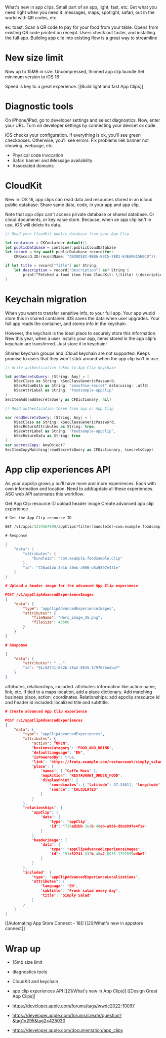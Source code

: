What's new in app clips.  Small part of an app, light, fast, etc.  Get what you need right when you need it.  messages, maps, spotlight, safari, out in the world with QR codes, etc.

ex: toast.  Scan a QR code to pay for your food from your table.  Opens from existing QR code printed on receipt.  Users check out faster, and installing the full app.  Building app clip into existing flow is a great way to streamline

# New size limit
Now up to 15MB in size.  Uncompressed, thinned app clip bundle
Set minimum version to iOS 16

Speed is key to a great experience.  [[Build light and fast App Clips]]

# Diagnostic tools
On iPhone/iPad, go to developer settings and select diagnostics.  Now, enter your URL.  Turn on developer settings by connecting your devicet ox code.

iOS checks your configuration.  If everything is ok, you'll see green checkboxes.  Otherwise, you'll see errors.  Fix problems liek banner not showing, webpage, etc.

* Physical code invocation
* Safari banner and iMessage availability
* Associated domains
# CloudKit
New in iOS 16, app clips can read data and resources stored in an icloud public database.  Share same data, code, in your app and app clip.  

Note that app clips can't access private database or shared database.  Or cloud documents, or key value store.  Because, when an app clip isn't in use, iOS will delete its data.

```swift
// Read your CloudKit public database from your App Clip

let container = CKContainer.default()
let publicDatabase = container.publicCloudDatabase
let record = try await publicDatabase.record(for:
    CKRecord.ID(recordName: "A928D582-9BB6-E9C5-7881-E4EAF615E0CD"))

if let title = record["Title"] as? String,
    let description = record["Description"] as? String {
        print(“Fetched a food item from CloudKit: \(title) \(description)")
}
```
# Keychain migration
When you want to transfer sensitive info, to your full app.  Your app wuold store this in shared container.  iOS saves the data when user upgrades.  Your full app reads the container, and stores info in the keychain.

However, the keychain is the ideal place to securely store this information.  New this year, when a user installs your app, items stored in the app clip's keychain are transferred.  Just store it in keychain!

Shared keychain groups and iCloud keychain are not supported.  Keeps promise to users that they won't stick around when the app clip isn't in use.
```swift
// Write authentication token to App Clip keychain

let addSecretsQuery: [String: Any] = [
    kSecClass as String: kSecClassGenericPassword,
    kSecValueData as String: "smoothie-secret".data(using: .utf8),
    kSecAttrLabel as String: "foodsample-appclip"
]
SecItemAdd(addSecretsQuery as CFDictionary, nil)

// Read authentication token from app or App Clip

var readSecretsQuery: [String: Any] = [
    kSecClass as String: kSecClassGenericPassword,
    kSecReturnAttributes as String: true,
    kSecAttrLabel as String: "foodsample-appclip",
    kSecReturnData as String: true
]
var secretsCopy: AnyObject?
SecItemCopyMatching(readSecretsQuery as CFDictionary, &secretsCopy)
```

# App clip experiences API
As your appclip grows,y ou'll have more and more experiences.  Each with own information and location.  Need to add/update all these experiences.  ASC web API automates this workflow.

Get App Clip resource ID
upload header image
Create advanced app clip experience

```swift
# Get the App Clip resource ID

GET /v1/apps/1234567890/appClips?filter[bundleId]=com.example.foodsample.Clip

# Response

{
    "data": {
        "attributes": {
            "bundleId": "com.example.foodsample.Clip"
        },
        "id": "726ad1bb-3e1b-40eb-a986-d8a9897e4f1e"
    }
}
```

```json
# Upload a header image for the advanced App Clip experience

POST /v1/appClipAdvancedExperienceImages
{
    "data": {
        "type": "appClipAdvancedExperienceImages",
        "attributes": {
            "fileName": "Hero_image_US.png",
            "fileSize": 43500
        }
    }
}

# Response

{
    "data": {
        "attributes": "..."
        "id": "91c52741-832b-48a2-8935-1797655edbe7"
    }
}
```
attributes, relationships, included.
attributes: information like action name, link, etc.  If tied to a maps location, add a place dictionary.  Add matching business place, action, coordinates.
Relationships: add appclip sresource id and header id
included: localized title and subttitle.
```json
# Create advanced App Clip experience

POST /v1/appClipAdvancedExperiences
{
    "data": {
        "type": "appClipAdvancedExperiences",
        "attributes": {
            "action": “OPEN",
            "businessCategory": "FOOD_AND_DRINK",
            "defaultLanguage": "EN",
            "isPoweredBy": true,
            "link": "https://fruta.example.com/restauraunt/simply_salad",
            "place": {
                "names": [ "Caffe Macs" ],
                "mapAction": "RESTAURANT_ORDER_FOOD",
                "displayPoint": {
                    "coordinates": { "latitude": 37.33611, "longitude": -122.00731 },
                    "source": "CALCULATED"
                }
            }
        },
        "relationships": {
            "appClip": {
                "data": {
                    "type": "appClip",
                    "id": "726ad1bb-3e1b-40eb-a986-d8a9897e4f1e"
                }
            },
            "headerImage": {
                "data": {
                    "type": "appClipAdvancedExperienceImages",
                    "id": "91c52741-832b-48a2-8935-1797655edbe7"
                }
            }
        },
        "included": {
            "type": "appClipAdvancedExperienceLocalizations",
            "attributes": {
                "language": "EN",
                "subtitle": "Fresh salad every day",
                "title": "Simply Salad"
            }
        }
    }
}
```

[[Automating App Store Connect - 18]]
[[20/What's new in appstore connect]]

# Wrap up
* 15mb size limit
* diagnostics tools
* CloudKit and keychain
* app clip experiences API
[[21/What's new in App Clips]]
[[Design Great App Clips]]

* https://developer.apple.com/forums/tags/wwdc2022-10097
* https://developer.apple.com/forums/create/question?&tag1=295&tag2=425030
* https://developer.apple.com/documentation/app_clips
